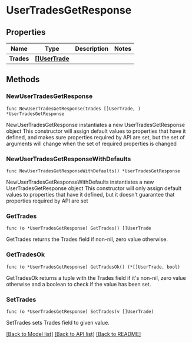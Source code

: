 # UserTradesGetResponse

## Properties

Name | Type | Description | Notes
------------ | ------------- | ------------- | -------------
**Trades** | [**[]UserTrade**](UserTrade.md) |  | 

## Methods

### NewUserTradesGetResponse

`func NewUserTradesGetResponse(trades []UserTrade, ) *UserTradesGetResponse`

NewUserTradesGetResponse instantiates a new UserTradesGetResponse object
This constructor will assign default values to properties that have it defined,
and makes sure properties required by API are set, but the set of arguments
will change when the set of required properties is changed

### NewUserTradesGetResponseWithDefaults

`func NewUserTradesGetResponseWithDefaults() *UserTradesGetResponse`

NewUserTradesGetResponseWithDefaults instantiates a new UserTradesGetResponse object
This constructor will only assign default values to properties that have it defined,
but it doesn't guarantee that properties required by API are set

### GetTrades

`func (o *UserTradesGetResponse) GetTrades() []UserTrade`

GetTrades returns the Trades field if non-nil, zero value otherwise.

### GetTradesOk

`func (o *UserTradesGetResponse) GetTradesOk() (*[]UserTrade, bool)`

GetTradesOk returns a tuple with the Trades field if it's non-nil, zero value otherwise
and a boolean to check if the value has been set.

### SetTrades

`func (o *UserTradesGetResponse) SetTrades(v []UserTrade)`

SetTrades sets Trades field to given value.



[[Back to Model list]](../README.md#documentation-for-models) [[Back to API list]](../README.md#documentation-for-api-endpoints) [[Back to README]](../README.md)


